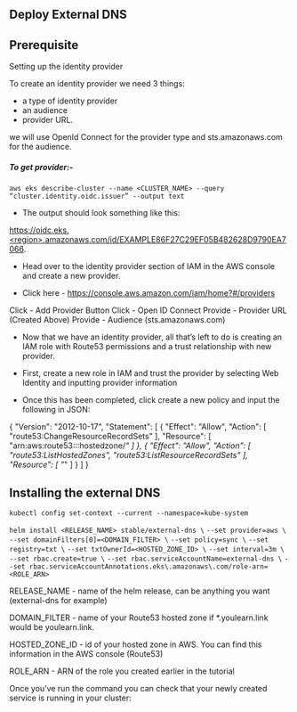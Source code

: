 ## Deploy External DNS

## Prerequisite

Setting up the identity provider

To create an identity provider we need 3 things: 

- a type of identity provider
- an audience 
- provider URL. 

we will use OpenId Connect for the provider type and sts.amazonaws.com for the audience.

##### To get provider:- 

```aws eks describe-cluster --name <CLUSTER_NAME> --query “cluster.identity.oidc.issuer” --output text```

* The output should look something like this:

https://oidc.eks.<region>.amazonaws.com/id/EXAMPLE86F27C29EF05B482628D9790EA7066.


* Head over to the identity provider section of IAM in the AWS console and create a new provider.

* Click here - https://console.aws.amazon.com/iam/home?#/providers 

Click - Add Provider Button
Click - Open ID Connect
Provide - Provider URL (Created Above)
Provide - Audience (sts.amazonaws.com)

* Now that we have an identity provider, all that’s left to do is creating an IAM role with Route53 permissions and a trust relationship with new provider.

* First, create a new role in IAM and trust the provider by selecting Web Identity and inputting provider information

* Once this has been completed, click create a new policy and input the following in JSON:

{
  "Version": "2012-10-17",
  "Statement": [
    {
      "Effect": "Allow",
      "Action": [
        "route53:ChangeResourceRecordSets"
      ],
      "Resource": [
        "arn:aws:route53:::hostedzone/*"
      ]
    },
    {
      "Effect": "Allow",
      "Action": [
        "route53:ListHostedZones",
        "route53:ListResourceRecordSets"
      ],
      "Resource": [
        "*"
      ]
    }
  ]
}



  

## Installing the external DNS

```kubectl config set-context --current --namespace=kube-system```
  
```helm install <RELEASE_NAME> stable/external-dns \```
```--set provider=aws \```
```--set domainFilters[0]=<DOMAIN_FILTER> \```
```--set policy=sync \```
```--set registry=txt \```
```--set txtOwnerId=<HOSTED_ZONE_ID> \```
```--set interval=3m \```
```--set rbac.create=true \```
```--set rbac.serviceAccountName=external-dns \```
```--set rbac.serviceAccountAnnotations.eks\.amazonaws\.com/role-arn=<ROLE_ARN>```

RELEASE_NAME - name of the helm release, can be anything you want (external-dns for example)

DOMAIN_FILTER - name of your Route53 hosted zone if *.youlearn.link would be youlearn.link. 

HOSTED_ZONE_ID - id of your hosted zone in AWS. You can find this information in the AWS console (Route53)

ROLE_ARN - ARN of the role you created earlier in the tutorial

Once you’ve run the command you can check that your newly created service is running in your cluster:



